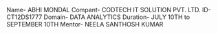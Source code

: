 Name- ABHI MONDAL
Compant- CODTECH IT SOLUTION PVT. LTD.
ID- CT12DS1777
Domain- DATA ANALYTICS
Duration- JULY 10TH to SEPTEMBER 10TH
Mentor- NEELA SANTHOSH KUMAR
